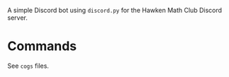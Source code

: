 A simple Discord bot using `discord.py` for the Hawken Math Club Discord server.
# Commands
See `cogs` files.